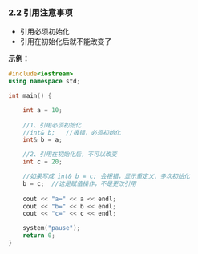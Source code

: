 ### 2.2 引用注意事项

- 引用必须初始化
- 引用在初始化后就不能改变了

**示例：**

```c++
#include<iostream>
using namespace std;

int main() {

	int a = 10;
	
	//1、引用必须初始化
	//int& b;	//报错，必须初始化
	int& b = a;

	//2、引用在初始化后，不可以改变
	int c = 20;

	//如果写成 int& b = c; 会报错，显示重定义，多次初始化
	b = c;	//这是赋值操作，不是更改引用
	
	cout << "a=" << a << endl;
	cout << "b=" << b << endl;
	cout << "c=" << c << endl;

	system("pause");
	return 0;
}
```




